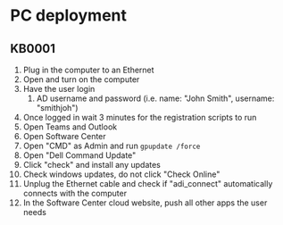 # PC deployment

## KB0001

1. Plug in the computer to an Ethernet
2. Open and turn on the computer
3. Have the user login
    1. AD username and password (i.e. name: "John Smith", username: "smithjoh")
4. Once logged in wait 3 minutes for the registration scripts to run
5. Open Teams and Outlook
6. Open Software Center
7. Open "CMD" as Admin and run ```gpupdate /force```
8. Open "Dell Command Update"
9. Click "check" and install any updates
10. Check windows updates, do not click "Check Online"
11. Unplug the Ethernet cable and check if "adi_connect" automatically connects with the computer
12. In the Software Center cloud website, push all other apps the user needs
